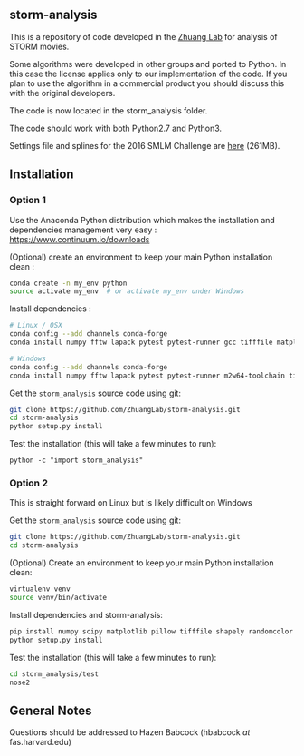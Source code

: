 ## storm-analysis ##
This is a repository of code developed in the [Zhuang Lab](http://zhuang.harvard.edu/) for analysis of STORM movies.

Some algorithms were developed in other groups and ported to Python. In this case the license applies only to our implementation of the code. If you plan to use the algorithm in a commercial product you should discuss this with the original developers.

The code is now located in the storm_analysis folder.

The code should work with both Python2.7 and Python3.

Settings file and splines for the 2016 SMLM Challenge are [here](http://zhuang.harvard.edu/smlm2016_settings.zip) (261MB).

## Installation ##

### Option 1 ###
Use the Anaconda Python distribution which makes the installation and dependencies management very easy : https://www.continuum.io/downloads

(Optional) create an environment to keep your main Python installation clean : 

```sh
conda create -n my_env python
source activate my_env  # or activate my_env under Windows
```

Install dependencies : 

```sh
# Linux / OSX
conda config --add channels conda-forge 
conda install numpy fftw lapack pytest pytest-runner gcc tifffile matplotlib pillow shapely randomcolor pywavelets

# Windows
conda config --add channels conda-forge 
conda install numpy fftw lapack pytest pytest-runner m2w64-toolchain tifffile matplotlib pillow shapely randomcolor pywavelets
```

Get the `storm_analysis` source code using git:

```sh
git clone https://github.com/ZhuangLab/storm-analysis.git
cd storm-analysis
python setup.py install
```

Test the installation (this will take a few minutes to run):

```
python -c "import storm_analysis"
```

### Option 2 ###
This is straight forward on Linux but is likely difficult on Windows

Get the `storm_analysis` source code using git: 

```sh
git clone https://github.com/ZhuangLab/storm-analysis.git
cd storm-analysis
```

(Optional) Create an environment to keep your main Python installation clean:

```sh
virtualenv venv
source venv/bin/activate
```

Install dependencies and storm-analysis:
```sh
pip install numpy scipy matplotlib pillow tifffile shapely randomcolor
python setup.py install
```

Test the installation (this will take a few minutes to run):
```sh
cd storm_analysis/test
nose2
```

## General Notes ##
Questions should be addressed to Hazen Babcock (hbabcock _at_ fas.harvard.edu)
